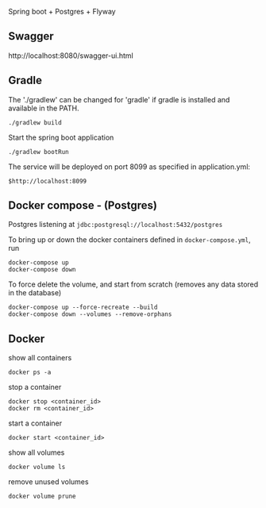 Spring boot + Postgres + Flyway

## Swagger

http://localhost:8080/swagger-ui.html

## Gradle

The './gradlew' can be changed for 'gradle' if gradle is installed and available in the PATH.
    
    ./gradlew build
    
Start the spring boot application

    ./gradlew bootRun

The service will be deployed on port 8099 as specified in application.yml:

    $http://localhost:8099
    
## Docker compose - (Postgres)

Postgres listening at `jdbc:postgresql://localhost:5432/postgres`

To bring up or down the docker containers defined in `docker-compose.yml`, run

    docker-compose up
    docker-compose down

To force delete the volume, and start from scratch (removes any data stored in the database)
    
    docker-compose up --force-recreate --build
    docker-compose down --volumes --remove-orphans

## Docker

show all containers
    
    docker ps -a

stop a container
    
    docker stop <container_id>
    docker rm <container_id>

start a container
    
    docker start <container_id>
    
show all volumes
    
    docker volume ls

remove unused volumes
    
    docker volume prune
